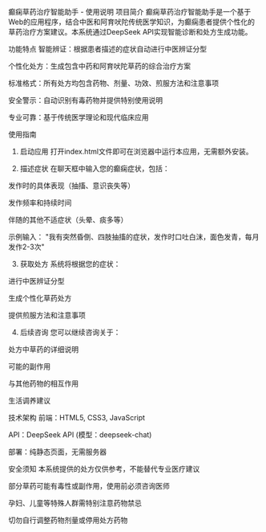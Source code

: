 癫痫草药治疗智能助手 - 使用说明
项目简介
癫痫草药治疗智能助手是一个基于Web的应用程序，结合中医和阿育吠陀传统医学知识，为癫痫患者提供个性化的草药治疗方案建议。本系统通过DeepSeek API实现智能诊断和处方生成功能。

功能特点
智能辨证：根据患者描述的症状自动进行中医辨证分型

个性化处方：生成包含中药和阿育吠陀草药的综合治疗方案

标准格式：所有处方均包含药物、剂量、功效、煎服方法和注意事项

安全警示：自动识别有毒药物并提供特别使用说明

专业可靠：基于传统医学理论和现代临床应用

使用指南
1. 启动应用
打开index.html文件即可在浏览器中运行本应用，无需额外安装。

2. 描述症状
在聊天框中输入您的癫痫症状，包括：

发作时的具体表现（抽搐、意识丧失等）

发作频率和持续时间

伴随的其他不适症状（头晕、痰多等）

示例输入：
"我有突然昏倒、四肢抽搐的症状，发作时口吐白沫，面色发青，每月发作2-3次"

3. 获取处方
系统将根据您的症状：

进行中医辨证分型

生成个性化草药处方

提供煎服方法和注意事项

4. 后续咨询
您可以继续咨询关于：

处方中草药的详细说明

可能的副作用

与其他药物的相互作用

生活调养建议

技术架构
前端：HTML5, CSS3, JavaScript

API：DeepSeek API (模型：deepseek-chat)

部署：纯静态页面，无需服务器

安全须知
本系统提供的处方仅供参考，不能替代专业医疗建议

部分草药可能有毒性或副作用，使用前必须咨询医师

孕妇、儿童等特殊人群需特别注意药物禁忌

切勿自行调整药物剂量或停用处方药物

